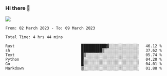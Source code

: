 ### Hi there 👋️

![](https://komarev.com/ghpvc/?username=Loner1024)

<!--START_SECTION:waka-->

```text
From: 02 March 2023 - To: 09 March 2023

Total Time: 4 hrs 44 mins

Rust                             ███████████▓░░░░░░░░░░░░░   46.12 %
sh                               █████████▒░░░░░░░░░░░░░░░   37.62 %
Text                             █▒░░░░░░░░░░░░░░░░░░░░░░░   05.74 %
Python                           █░░░░░░░░░░░░░░░░░░░░░░░░   04.20 %
Go                               █░░░░░░░░░░░░░░░░░░░░░░░░   04.01 %
Markdown                         ▒░░░░░░░░░░░░░░░░░░░░░░░░   01.88 %
```

<!--END_SECTION:waka-->




